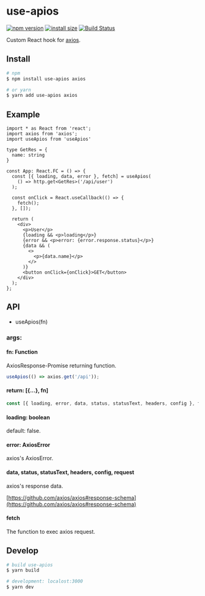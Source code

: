 # use-apios

[![npm version](https://img.shields.io/npm/v/use-apios.svg)](https://www.npmjs.com/package/use-apios)
[![install size](https://packagephobia.now.sh/badge?p=use-apios)](https://packagephobia.now.sh/result?p=use-apios)
[![Build Status](https://travis-ci.com/shooontan/use-apios.svg?branch=master)](https://travis-ci.com/shooontan/use-apios)

Custom React hook for [axios](https://github.com/axios/axios).

## Install

```sh
# npm
$ npm install use-apios axios

# or yarn
$ yarn add use-apios axios
```

## Example

```tsx
import * as React from 'react';
import axios from 'axios';
import useApios from 'useApios'

type GetRes = {
  name: string
}

const App: React.FC = () => {
  const [{ loading, data, error }, fetch] = useApios(
    () => http.get<GetRes>('/api/user')
  );

  const onClick = React.useCallback(() => {
    fetch();
  }, []);

  return (
    <div>
      <p>User</p>
      {loading && <p>loading</p>}
      {error && <p>error: {error.response.status}</p>}
      {data && (
        <>
          <p>{data.name}</p>
        </>
      )}
      <button onClick={onClick}>GET</button>
    </div>
  );
};
```

## API

- useApios(fn)

### args:

#### fn: Function

AxiosResponse-Promise returning function.

```ts
useApios(() => axios.get('/api'));
```

#### return: [{...}, fn]

```ts
const [{ loading, error, data, status, statusText, headers, config }, fetch] = useApios(fn)
```

#### loading: boolean

default: false.

#### error: AxiosError

axios's AxiosError.

#### data, status, statusText, headers, config, request

axios's response data.

[https://github.com/axios/axios#response-schema](https://github.com/axios/axios#response-schema)

#### fetch

The function to exec axios request.


## Develop

```sh
# build use-apios
$ yarn build

# development: localost:3000
$ yarn dev
```
